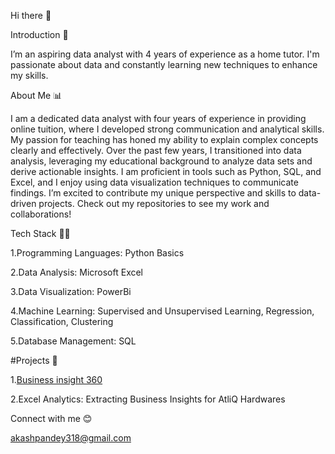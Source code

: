 Hi there 👋

Introduction 🌟

I’m an aspiring data analyst with 4 years of experience as a home tutor. I'm passionate about data and constantly learning new techniques to enhance my skills.


About Me 📊

I am a dedicated data analyst with four years of experience in providing online tuition, where I developed strong communication and analytical skills. My passion for teaching has honed my ability to explain complex concepts clearly and effectively.
Over the past few years, I transitioned into data analysis, leveraging my educational background to analyze data sets and derive actionable insights. I am proficient in tools such as Python, SQL, and Excel, and I enjoy using data visualization techniques to communicate findings.
I’m excited to contribute my unique perspective and skills to data-driven projects. Check out my repositories to see my work and collaborations!


Tech Stack 👩‍💻

1.Programming Languages: Python Basics

2.Data Analysis: Microsoft Excel

3.Data Visualization: PowerBi

4.Machine Learning: Supervised and Unsupervised Learning, Regression, Classification, Clustering

5.Database Management: SQL

#Projects 🚀

1.[Business insight 360](https://github.com/akiaka2641/powerbi-bussiness_analytics360)

2.Excel Analytics: Extracting Business Insights for AtliQ Hardwares

Connect with me 😊

akashpandey318@gmail.com

